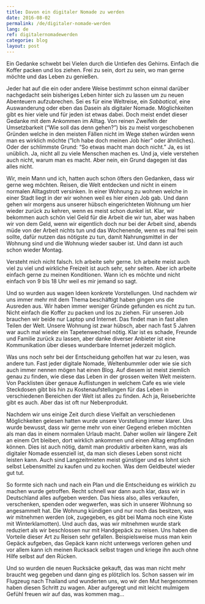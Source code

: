 ```yaml
---
title: Davon ein digitaler Nomade zu werden
date: 2016-08-02
permalink: /de/digitaler-nomade-werden
lang: de
ref: digitalernomadewerden
categorie: blog
layout: post
---
```


Ein Gedanke schwebt bei Vielen durch die Untiefen des Gehirns. Einfach die Koffer packen und los ziehen. Frei zu sein, dort zu sein, wo man gerne möchte und das Leben zu genießen. 

Jeder hat auf die ein oder andere Weise bestimmt schon einmal darüber nachgedacht sein bisheriges Leben hinter sich zu lassen um zu neuen Abenteuern aufzubrechen. Sei es für eine Weltreise, ein *Sabbatical*, eine Auswanderung oder eben das Dasein als digitaler Nomade. Möglichkeiten gibt es hier viele und für jeden ist etwas dabei. Doch meist endet dieser Gedanke mit dem Ankommen im Alltag. Von reinen Zweifeln der Umsetzbarkeit (“Wie soll das denn gehen?”) bis zu meist vorgeschobenen Gründen welche in den meisten Fällen nicht im Wege stehen würden wenn man es wirklich möchte (”Ich habe doch meinen Job hier” oder ähnliches). Oder der schlimmste Grund: “So etwas macht man doch nicht.” Ja, es ist unüblich. Ja, nicht all zu viele Menschen machen es. Und ja, viele verstehen auch nicht, warum man es macht. Aber nein, ein Grund dagegen ist das alles nicht.

Wir, mein Mann und ich, hatten auch schon öfters den Gedanken, dass wir gerne weg möchten. Reisen, die Welt entdecken und nicht in einem normalen Alltagstrott versinken. In einer Wohnung zu wohnen welche in einer Stadt liegt in der wir wohnen weil es hier einen Job gab. Und dann gehen wir morgens aus unserer hübsch eingerichteten Wohnung um hier wieder zurück zu kehren, wenn es meist schon dunkel ist. Klar, wir bekommen auch schön viel Geld für die Arbeit die wir tun, aber was haben wir von dem Geld, wenn wir eigentlich doch nur bei der Arbeit sind, abends müde von der Arbeit nichts tun und das Wochenende, wenn es mal frei sein sollte, dafür nutzen das nötigste zu tun, damit Nahrungsmittel in der Wohnung sind und die Wohnung wieder sauber ist. Und dann ist auch schon wieder Montag.

Versteht mich nicht falsch. Ich arbeite sehr gerne. Ich arbeite meist auch viel zu viel und wirkliche Freizeit ist auch sehr, sehr selten. Aber ich arbeite einfach gerne zu meinen Konditionen. Wann ich es möchte und nicht einfach von 9 bis 18 Uhr weil es mir jemand so sagt. 

Und so wurden aus wagen Ideen konkrete Vorstellungen. Und nachdem wir uns immer mehr mit dem Thema beschäftigt haben gingen uns die Ausreden aus. Wir haben immer weniger Gründe gefunden es nicht zu tun. Nicht einfach die Koffer zu packen und los zu ziehen. Für unseren Job brauchen wir beide nur Laptop und Internet. Das findet man in fast allen Teilen der Welt. Unsere Wohnung ist zwar hübsch, aber nach fast 5 Jahren war auch mal wieder ein Tapetenwechsel nötig. Klar ist es schade, Freunde und Familie zurück zu lassen, aber danke diverser Anbieter ist eine Kommunikation über dieses wunderbare Internet jederzeit möglich. 

Was uns noch sehr bei der Entscheidung geholfen hat war zu lesen, was andere tun. Fast jeder digitale Nomade, Weltenbummler oder wie sie sich auch immer nennen mögen hat einen Blog. Auf diesem ist meist ziemlich genau zu finden, wie diese das Leben in der grossen weiten Welt meistern. Von Packlisten über genaue Auflistungen in welchem Cafe es wie viele Steckdosen gibt bis hin zu Kostenaufstellungen für das Leben in verschiedenen Bereichen der Welt ist alles zu finden. Ach ja, Reiseberichte gibt es auch. Aber das ist oft nur Nebenprodukt. 

Nachdem wir uns einige Zeit durch diese Vielfalt an verschiedenen Möglichkeiten gelesen hatten wurde unsere Vorstellung immer klarer. Uns wurde bewusst, dass wir gerne mehr von einer Gegend erleben möchten als man das in einem normalen Urlaub macht. Daher wollen wir längere Zeit an einem Ort bleiben, dort wirklich ankommen und einen Alltag empfinden können. Dies ist auch nötig, damit man produktiv arbeiten kann, was als digitaler Nomade essenziell ist, da man sich dieses Leben sonst nicht leisten kann. Auch sind Langzeitmieten meist günstiger und es lohnt sich selbst Lebensmittel zu kaufen und zu kochen. Was dem Geldbeutel wieder gut tut.

So formte sich nach und nach ein Plan und die Entscheidung es wirklich zu machen wurde getroffen. Recht schnell war dann auch klar, dass wir in Deutschland alles aufgeben werden. Das hiess also, alles verkaufen, verschenken, spenden oder wegwerfen, was sich in unserer Wohnung so angesammelt hat. Die Wohnung kündigen und nur noch das besitzen, was wir mitnehmen werden (ok, zugegeben, es gibt bei Mama noch eine Kiste mit Winterklamotten). Und auch das, was wir mitnehmen wurde stark reduziert als wir beschlossen nur mit Handgepäck zu reisen. Uns haben die Vorteile dieser Art zu Reisen sehr gefallen. Beispielsweise muss man kein Gepäck aufgeben, das Gepäck kann nicht unterwegs verloren gehen und vor allem kann ich meinen Rucksack selbst tragen und kriege ihn auch ohne Hilfe selbst auf den Rücken. 

Und so wurden die neuen Rucksäcke gekauft, das was man nicht mehr braucht weg gegeben und dann ging es plötzlich los. Schon sassen wir im Flugzeug nach Thailand und wunderten uns, wo wir den Mut hergenommen haben diesen Schritt zu wagen. Aber aufgeregt und mit leicht mulmigem Gefühl freuen wir auf das, was kommen mag…